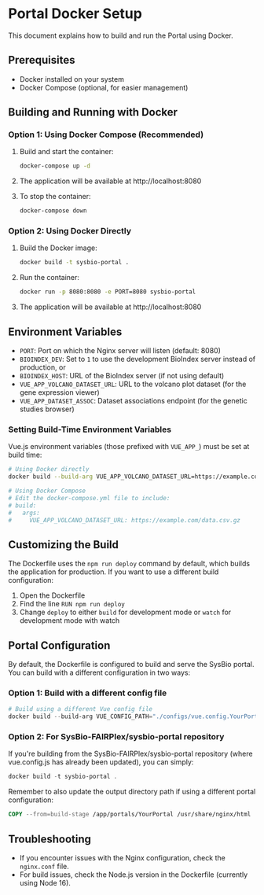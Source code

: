 # Portal Docker Setup

This document explains how to build and run the Portal using Docker.

## Prerequisites

- Docker installed on your system
- Docker Compose (optional, for easier management)

## Building and Running with Docker

### Option 1: Using Docker Compose (Recommended)

1. Build and start the container:

   ```bash
   docker-compose up -d
   ```

2. The application will be available at http://localhost:8080

3. To stop the container:
   ```bash
   docker-compose down
   ```

### Option 2: Using Docker Directly

1. Build the Docker image:

   ```bash
   docker build -t sysbio-portal .
   ```

2. Run the container:

   ```bash
   docker run -p 8080:8080 -e PORT=8080 sysbio-portal
   ```

3. The application will be available at http://localhost:8080

## Environment Variables

- `PORT`: Port on which the Nginx server will listen (default: 8080)
- `BIOINDEX_DEV`: Set to `1` to use the development BioIndex server instead of production, or
- `BIOINDEX_HOST`: URL of the BioIndex server (if not using default)
- `VUE_APP_VOLCANO_DATASET_URL`: URL to the volcano plot dataset (for the gene expression viewer)
- `VUE_APP_DATASET_ASSOC`: Dataset associations endpoint (for the genetic studies browser)

### Setting Build-Time Environment Variables

Vue.js environment variables (those prefixed with `VUE_APP_`) must be set at build time:

```bash
# Using Docker directly
docker build --build-arg VUE_APP_VOLCANO_DATASET_URL=https://example.com/data.csv.gz -t sysbio-portal .

# Using Docker Compose
# Edit the docker-compose.yml file to include:
# build:
#   args:
#     VUE_APP_VOLCANO_DATASET_URL: https://example.com/data.csv.gz
```

## Customizing the Build

The Dockerfile uses the `npm run deploy` command by default, which builds the application for production. If you want to use a different build configuration:

1. Open the Dockerfile
2. Find the line `RUN npm run deploy`
3. Change `deploy` to either `build` for development mode or `watch` for development mode with watch

## Portal Configuration

By default, the Dockerfile is configured to build and serve the SysBio portal. You can build with a different configuration in two ways:

### Option 1: Build with a different config file

```powershell
# Build using a different Vue config file
docker build --build-arg VUE_CONFIG_PATH="./configs/vue.config.YourPortal.js" -t your-portal .
```

### Option 2: For SysBio-FAIRPlex/sysbio-portal repository

If you're building from the SysBio-FAIRPlex/sysbio-portal repository (where vue.config.js has already been updated), you can simply:

```powershell
docker build -t sysbio-portal .
```

Remember to also update the output directory path if using a different portal configuration:

```dockerfile
COPY --from=build-stage /app/portals/YourPortal /usr/share/nginx/html
```

## Troubleshooting

- If you encounter issues with the Nginx configuration, check the `nginx.conf` file.
- For build issues, check the Node.js version in the Dockerfile (currently using Node 16).
